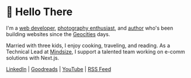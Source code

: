 # 👋 Hello There

I'm a [web developer](https://www.linkedin.com/in/gregrickaby/), [photography enthusiast](https://gregrickaby.com/photos), and [author](https://www.amazon.com/author/gregrickaby) who's been building websites since the [Geocities](https://gregrickaby.com/geocities) days.

Married with three kids, I enjoy cooking, traveling, and reading. As a Technical Lead at [Mindsize](https://mindsize.com), I support a talented team working on e-comm solutions with Next.js.

[LinkedIn](https://linkedin.com/in/gregrickaby/) | [Goodreads](https://www.goodreads.com/author/show/16999736.Greg_Rickaby) | [YouTube](https://www.youtube.com/@GregRickaby) | [RSS Feed](https://gregrickaby.com/feed.xml)
